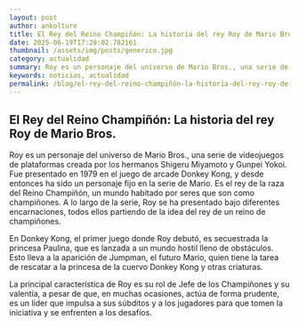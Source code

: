 ```yaml
---
layout: post
author: ankolture
title: El Rey del Reino Champiñón: La historia del rey Roy de Mario Bros.
date: 2025-06-19T17:20:02.782161
thumbnail: /assets/img/posts/generico.jpg
category: actualidad
summary: Roy es un personaje del universo de Mario Bros., una serie de videojuegos de plataformas creada por los hermanos Shigeru Miyamoto y Gunpei Yokoi. Fue...
keywords: noticias, actualidad
permalink: /blog/el-rey-del-reino-champiñón-la-historia-del-rey-roy-de-mario-bros/
---
```


## El Rey del Reino Champiñón: La historia del rey Roy de Mario Bros.

Roy es un personaje del universo de Mario Bros., una serie de videojuegos de plataformas creada por los hermanos Shigeru Miyamoto y Gunpei Yokoi. Fue presentado en 1979 en el juego de arcade Donkey Kong, y desde entonces ha sido un personaje fijo en la serie de Mario.  Es el rey de la raza del Reino Champiñón, un mundo habitado por seres que son como champiñones. A lo largo de la serie, Roy se ha presentado bajo diferentes encarnaciones, todos ellos partiendo de la idea del rey de un reino de champiñones.

En Donkey Kong, el primer juego donde Roy debutó, es secuestrada la princesa Paulina, que es lanzada a un mundo hostil lleno de obstáculos. Esto lleva a la aparición de Jumpman, el futuro Mario, quien tiene la tarea de rescatar a la princesa de la cuervo Donkey Kong y otras criaturas.

La principal característica de Roy es su rol de Jefe de los Champiñones y su valentía, a pesar de que, en muchas ocasiones, actúa de forma prudente, es un líder que impulsa a sus súbditos y a los jugadores para que tomen la iniciativa y se enfrenten a los desafíos.
